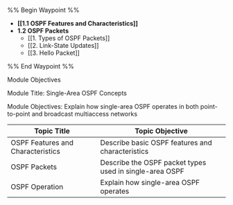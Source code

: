 %% Begin Waypoint %%
- **[[1.1 OSPF Features and Characteristics]]**
- **1.2 OSPF Packets**
	- [[1. Types of OSPF Packets]]
	- [[2. Link-State Updates]]
	- [[3. Hello Packet]]

%% End Waypoint %%

Module Objectives

Module Title: Single-Area OSPF Concepts

Module Objectives: Explain how single-area OSPF operates in both point-to-point and broadcast multiaccess networks

| Topic Title                       | Topic Objective                                         |
| --------------------------------- | ------------------------------------------------------- |
| OSPF Features and Characteristics | Describe basic OSPF features and characteristics        |
| OSPF Packets                      | Describe the OSPF packet types used in single-area OSPF |
| OSPF Operation                    | Explain how single-area OSPF operates                   |



